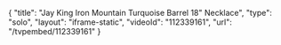 {
    "title": "Jay King Iron Mountain Turquoise Barrel 18\" Necklace",
    "type": "solo",
    "layout": "iframe-static",
    "videoId": "112339161",
    "url": "\/tvpembed\/112339161"
}